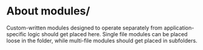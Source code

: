 # About modules/

Custom-written modules designed to operate separately from application-specific logic should get placed here. Single 
file modules can be placed loose in the folder, while multi-file modules should get placed in subfolders.